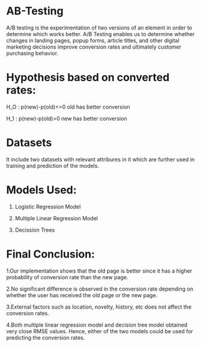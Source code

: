 # AB-Testing
A/B testing is the experimentation of two versions of an element in order to determine which works better.
A/B Testing enables us to determine whether changes in landing pages, popup forms, article titles, and other digital marketing decisions improve conversion rates and ultimately customer purchasing behavior.
# Hypothesis based on converted rates:
H_O : p(new)-p(old)<=0 old has better conversion

H_1 : p(new)-p(old)>0 new has better conversion
# Datasets
It include two datasets with relevant attribures in it which are further used in training and prediction of the models.
# Models Used:
1. Logistic Regression Model

2. Multiple Linear Regression Model

3. Decission Trees
# Final Conclusion:
1.Our implementation shows that the old page is better since it has a higher probability of conversion rate than the new page.


2.No significant difference is observed in the conversion rate depending on whether the user has received the old page or the new page.  


3.External factors such as location, novelty, history, etc does not affect the conversion rates.


4.Both multiple linear regression model and decision tree model obtained very close RMSE values. Hence, either of the two models could be used for predicting the conversion rates.



